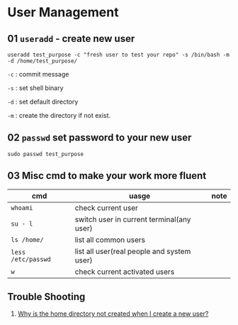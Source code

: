 # User Management

## 01 `useradd` - create new user

 `useradd test_purpose -c "fresh user to test your repo" -s /bin/bash -m -d /home/test_purpose/`

   
`-c` :  commit message
   
`-s` :  set shell binary

`-d` : set default directory

`-m` : create the directory if not exist.

## 02 `passwd` set password to your new user

 `sudo passwd test_purpose`

## 03 Misc cmd to make your work more fluent

| cmd      | uasge                | note |
|----------|----------------------|------|
| `whoami` | check current user |      |
| `su - l` | switch user in current terminal(any user) |      |
| `ls /home/` |list all common users|
| `less /etc/passwd` | list all user(real people and system user)|
| `w` |check current activated users|

## Trouble Shooting

1. [Why is the home directory not created when I create a new user?](https://unix.stackexchange.com/questions/182180/why-is-the-home-directory-not-created-when-i-create-a-new-user)
